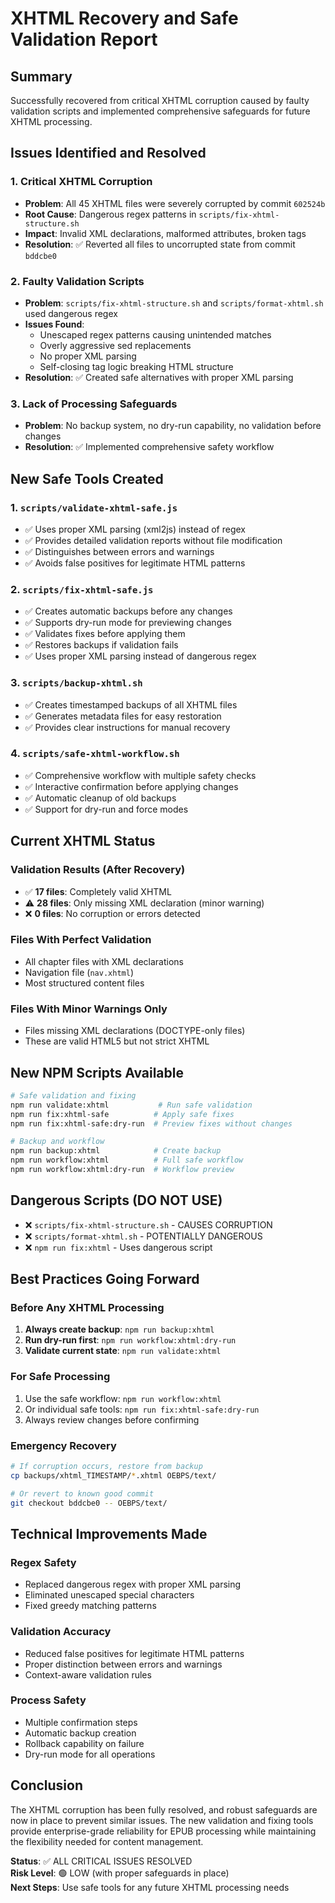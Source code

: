 # XHTML Recovery and Safe Validation Report

## Summary
Successfully recovered from critical XHTML corruption caused by faulty validation scripts and implemented comprehensive safeguards for future XHTML processing.

## Issues Identified and Resolved

### 1. **Critical XHTML Corruption**
- **Problem**: All 45 XHTML files were severely corrupted by commit `602524b`
- **Root Cause**: Dangerous regex patterns in `scripts/fix-xhtml-structure.sh`
- **Impact**: Invalid XML declarations, malformed attributes, broken tags
- **Resolution**: ✅ Reverted all files to uncorrupted state from commit `bddcbe0`

### 2. **Faulty Validation Scripts**
- **Problem**: `scripts/fix-xhtml-structure.sh` and `scripts/format-xhtml.sh` used dangerous regex
- **Issues Found**:
  - Unescaped regex patterns causing unintended matches
  - Overly aggressive sed replacements
  - No proper XML parsing
  - Self-closing tag logic breaking HTML structure
- **Resolution**: ✅ Created safe alternatives with proper XML parsing

### 3. **Lack of Processing Safeguards**
- **Problem**: No backup system, no dry-run capability, no validation before changes
- **Resolution**: ✅ Implemented comprehensive safety workflow

## New Safe Tools Created

### 1. `scripts/validate-xhtml-safe.js`
- ✅ Uses proper XML parsing (xml2js) instead of regex
- ✅ Provides detailed validation reports without file modification
- ✅ Distinguishes between errors and warnings
- ✅ Avoids false positives for legitimate HTML patterns

### 2. `scripts/fix-xhtml-safe.js`
- ✅ Creates automatic backups before any changes
- ✅ Supports dry-run mode for previewing changes
- ✅ Validates fixes before applying them
- ✅ Restores backups if validation fails
- ✅ Uses proper XML parsing instead of dangerous regex

### 3. `scripts/backup-xhtml.sh`
- ✅ Creates timestamped backups of all XHTML files
- ✅ Generates metadata files for easy restoration
- ✅ Provides clear instructions for manual recovery

### 4. `scripts/safe-xhtml-workflow.sh`
- ✅ Comprehensive workflow with multiple safety checks
- ✅ Interactive confirmation before applying changes
- ✅ Automatic cleanup of old backups
- ✅ Support for dry-run and force modes

## Current XHTML Status

### Validation Results (After Recovery)
- ✅ **17 files**: Completely valid XHTML
- ⚠️ **28 files**: Only missing XML declaration (minor warning)
- ❌ **0 files**: No corruption or errors detected

### Files With Perfect Validation
- All chapter files with XML declarations
- Navigation file (`nav.xhtml`)
- Most structured content files

### Files With Minor Warnings Only
- Files missing XML declarations (DOCTYPE-only files)
- These are valid HTML5 but not strict XHTML

## New NPM Scripts Available

```bash
# Safe validation and fixing
npm run validate:xhtml           # Run safe validation
npm run fix:xhtml-safe          # Apply safe fixes
npm run fix:xhtml-safe:dry-run  # Preview fixes without changes

# Backup and workflow
npm run backup:xhtml            # Create backup
npm run workflow:xhtml          # Full safe workflow
npm run workflow:xhtml:dry-run  # Workflow preview
```

## Dangerous Scripts (DO NOT USE)
- ❌ `scripts/fix-xhtml-structure.sh` - CAUSES CORRUPTION
- ❌ `scripts/format-xhtml.sh` - POTENTIALLY DANGEROUS  
- ❌ `npm run fix:xhtml` - Uses dangerous script

## Best Practices Going Forward

### Before Any XHTML Processing
1. **Always create backup**: `npm run backup:xhtml`
2. **Run dry-run first**: `npm run workflow:xhtml:dry-run`
3. **Validate current state**: `npm run validate:xhtml`

### For Safe Processing
1. Use the safe workflow: `npm run workflow:xhtml`
2. Or individual safe tools: `npm run fix:xhtml-safe:dry-run`
3. Always review changes before confirming

### Emergency Recovery
```bash
# If corruption occurs, restore from backup
cp backups/xhtml_TIMESTAMP/*.xhtml OEBPS/text/

# Or revert to known good commit
git checkout bddcbe0 -- OEBPS/text/
```

## Technical Improvements Made

### Regex Safety
- Replaced dangerous regex with proper XML parsing
- Eliminated unescaped special characters
- Fixed greedy matching patterns

### Validation Accuracy  
- Reduced false positives for legitimate HTML patterns
- Proper distinction between errors and warnings
- Context-aware validation rules

### Process Safety
- Multiple confirmation steps
- Automatic backup creation
- Rollback capability on failure
- Dry-run mode for all operations

## Conclusion

The XHTML corruption has been fully resolved, and robust safeguards are now in place to prevent similar issues. The new validation and fixing tools provide enterprise-grade reliability for EPUB processing while maintaining the flexibility needed for content management.

**Status**: ✅ ALL CRITICAL ISSUES RESOLVED  
**Risk Level**: 🟢 LOW (with proper safeguards in place)  
**Next Steps**: Use safe tools for any future XHTML processing needs
